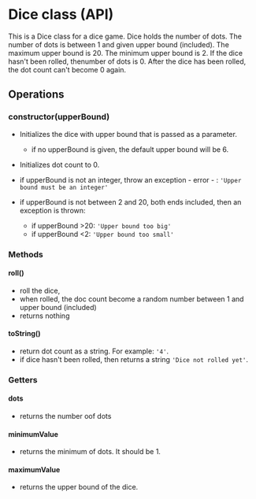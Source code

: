 # Dice class (API)

This is a Dice class for a dice game. Dice holds the number of dots. The number of dots is between 1 and given upper bound (included). The maximum upper bound is 20. The minimum upper bound is 2. If the dice hasn't been rolled, thenumber of dots is 0. After the dice has been rolled, the dot count can't become 0 again.

## Operations

### **constructor(upperBound)**

- Initializes the dice with upper bound that is passed as a parameter.
  - if no upperBound is given, the default upper bound will be 6.
- Initializes dot count to 0.

- if upperBound is not an integer, throw an exception - error - :
  `'Upper bound must be an integer'`

- if upperBound is not between 2 and 20, both ends included, then an exception is thrown:
  - if upperBound >20: `'Upper bound too big'`
  - if upperBound <2: `'Upper bound too small'`

### Methods

#### **roll()**

- roll the dice,
- when rolled, the doc count become a random number between 1 and upper bound (included)
- returns nothing

#### **toString()**

- return dot count as a string. For example: `'4'`.
- if dice hasn't been rolled, then returns a string `'Dice not rolled yet'`.

### Getters

#### **dots**

- returns the number oof dots

#### **minimumValue**

- returns the minimum of dots. It should be 1.

#### **maximumValue**

- returns the upper bound of the dice.
